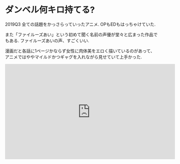 # ダンベル何キロ持てる?

2019Q3 全ての話題をかっさらっていったアニメ.
OPもEDもはっちゃけていた.

また「ファイルーズあい」という初めて聞く名前の声優が堂々と広まった作品でもある.
ファイルーズあいの声、すごくいい.

漫画だと各話に1ページかならず女性に肉体美をエロく描いているのがあって、アニメではややマイルドかつギャグを入れながら見せていて上手かった.

<iframe width="560" height="315" src="https://www.youtube.com/embed/WodRlK1xpbo" frameborder="0" allow="accelerometer; autoplay; encrypted-media; gyroscope; picture-in-picture" allowfullscreen></iframe>
